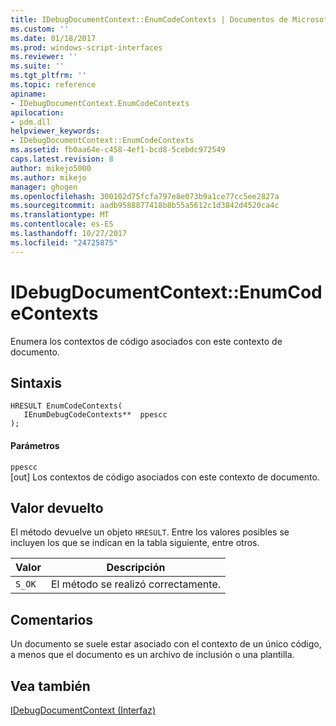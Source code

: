 ```yaml
---
title: IDebugDocumentContext::EnumCodeContexts | Documentos de Microsoft
ms.custom: ''
ms.date: 01/18/2017
ms.prod: windows-script-interfaces
ms.reviewer: ''
ms.suite: ''
ms.tgt_pltfrm: ''
ms.topic: reference
apiname:
- IDebugDocumentContext.EnumCodeContexts
apilocation:
- pdm.dll
helpviewer_keywords:
- IDebugDocumentContext::EnumCodeContexts
ms.assetid: fb0aa64e-c458-4ef1-bcd8-5cebdc972549
caps.latest.revision: 8
author: mikejo5000
ms.author: mikejo
manager: ghogen
ms.openlocfilehash: 300102d75fcfa797e8e073b9a1ce77cc5ee2827a
ms.sourcegitcommit: aadb9588877418b8b55a5612c1d3842d4520ca4c
ms.translationtype: MT
ms.contentlocale: es-ES
ms.lasthandoff: 10/27/2017
ms.locfileid: "24725875"
---
```

# <a name="idebugdocumentcontextenumcodecontexts"></a>IDebugDocumentContext::EnumCodeContexts
Enumera los contextos de código asociados con este contexto de documento.  
  
## <a name="syntax"></a>Sintaxis  
  
```  
HRESULT EnumCodeContexts(  
   IEnumDebugCodeContexts**  ppescc  
);  
```  
  
#### <a name="parameters"></a>Parámetros  
 `ppescc`  
 [out] Los contextos de código asociados con este contexto de documento.  
  
## <a name="return-value"></a>Valor devuelto  
 El método devuelve un objeto `HRESULT`. Entre los valores posibles se incluyen los que se indican en la tabla siguiente, entre otros.  
  
|Valor|Descripción|  
|-----------|-----------------|  
|`S_OK`|El método se realizó correctamente.|  
  
## <a name="remarks"></a>Comentarios  
 Un documento se suele estar asociado con el contexto de un único código, a menos que el documento es un archivo de inclusión o una plantilla.  
  
## <a name="see-also"></a>Vea también  
 [IDebugDocumentContext (Interfaz)](../../winscript/reference/idebugdocumentcontext-interface.md)